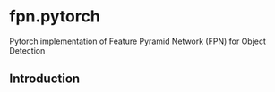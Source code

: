 # fpn.pytorch
Pytorch implementation of Feature Pyramid Network (FPN) for Object Detection

## Introduction
